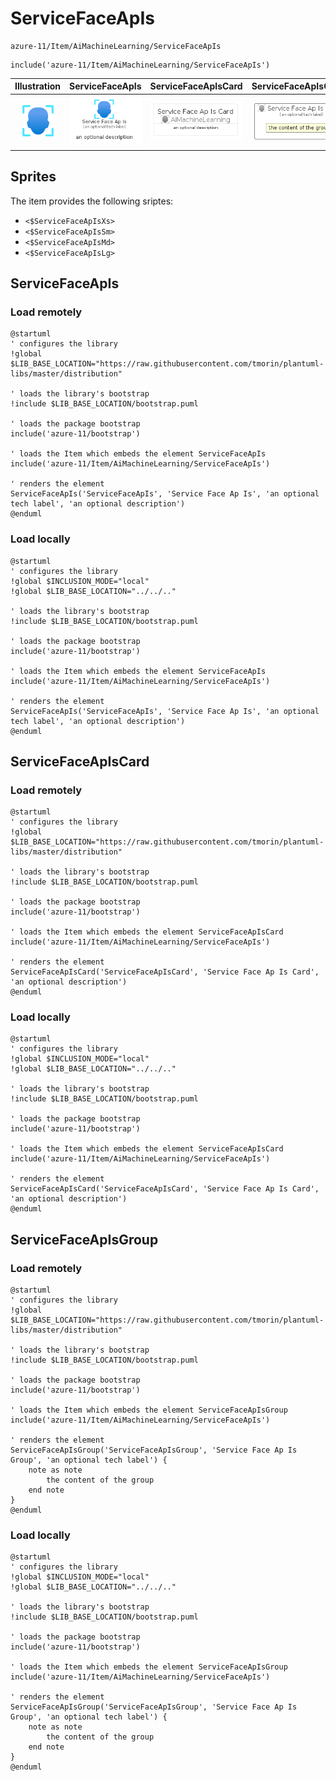 # ServiceFaceApIs


```text
azure-11/Item/AiMachineLearning/ServiceFaceApIs
```

```text
include('azure-11/Item/AiMachineLearning/ServiceFaceApIs')
```



| Illustration | ServiceFaceApIs | ServiceFaceApIsCard | ServiceFaceApIsGroup |
| :---: | :---: | :---: | :---: |
| ![illustration for Illustration](../../../azure-11/Item/AiMachineLearning/ServiceFaceApIs.png) | ![illustration for ServiceFaceApIs](../../../azure-11/Item/AiMachineLearning/ServiceFaceApIs.Local.png) | ![illustration for ServiceFaceApIsCard](../../../azure-11/Item/AiMachineLearning/ServiceFaceApIsCard.Local.png) | ![illustration for ServiceFaceApIsGroup](../../../azure-11/Item/AiMachineLearning/ServiceFaceApIsGroup.Local.png) |



## Sprites
The item provides the following sriptes:

- `<$ServiceFaceApIsXs>`
- `<$ServiceFaceApIsSm>`
- `<$ServiceFaceApIsMd>`
- `<$ServiceFaceApIsLg>`





## ServiceFaceApIs

### Load remotely
```plantuml
@startuml
' configures the library
!global $LIB_BASE_LOCATION="https://raw.githubusercontent.com/tmorin/plantuml-libs/master/distribution"

' loads the library's bootstrap
!include $LIB_BASE_LOCATION/bootstrap.puml

' loads the package bootstrap
include('azure-11/bootstrap')

' loads the Item which embeds the element ServiceFaceApIs
include('azure-11/Item/AiMachineLearning/ServiceFaceApIs')

' renders the element
ServiceFaceApIs('ServiceFaceApIs', 'Service Face Ap Is', 'an optional tech label', 'an optional description')
@enduml
```

### Load locally
```plantuml
@startuml
' configures the library
!global $INCLUSION_MODE="local"
!global $LIB_BASE_LOCATION="../../.."

' loads the library's bootstrap
!include $LIB_BASE_LOCATION/bootstrap.puml

' loads the package bootstrap
include('azure-11/bootstrap')

' loads the Item which embeds the element ServiceFaceApIs
include('azure-11/Item/AiMachineLearning/ServiceFaceApIs')

' renders the element
ServiceFaceApIs('ServiceFaceApIs', 'Service Face Ap Is', 'an optional tech label', 'an optional description')
@enduml
```

## ServiceFaceApIsCard

### Load remotely
```plantuml
@startuml
' configures the library
!global $LIB_BASE_LOCATION="https://raw.githubusercontent.com/tmorin/plantuml-libs/master/distribution"

' loads the library's bootstrap
!include $LIB_BASE_LOCATION/bootstrap.puml

' loads the package bootstrap
include('azure-11/bootstrap')

' loads the Item which embeds the element ServiceFaceApIsCard
include('azure-11/Item/AiMachineLearning/ServiceFaceApIs')

' renders the element
ServiceFaceApIsCard('ServiceFaceApIsCard', 'Service Face Ap Is Card', 'an optional description')
@enduml
```

### Load locally
```plantuml
@startuml
' configures the library
!global $INCLUSION_MODE="local"
!global $LIB_BASE_LOCATION="../../.."

' loads the library's bootstrap
!include $LIB_BASE_LOCATION/bootstrap.puml

' loads the package bootstrap
include('azure-11/bootstrap')

' loads the Item which embeds the element ServiceFaceApIsCard
include('azure-11/Item/AiMachineLearning/ServiceFaceApIs')

' renders the element
ServiceFaceApIsCard('ServiceFaceApIsCard', 'Service Face Ap Is Card', 'an optional description')
@enduml
```

## ServiceFaceApIsGroup

### Load remotely
```plantuml
@startuml
' configures the library
!global $LIB_BASE_LOCATION="https://raw.githubusercontent.com/tmorin/plantuml-libs/master/distribution"

' loads the library's bootstrap
!include $LIB_BASE_LOCATION/bootstrap.puml

' loads the package bootstrap
include('azure-11/bootstrap')

' loads the Item which embeds the element ServiceFaceApIsGroup
include('azure-11/Item/AiMachineLearning/ServiceFaceApIs')

' renders the element
ServiceFaceApIsGroup('ServiceFaceApIsGroup', 'Service Face Ap Is Group', 'an optional tech label') {
    note as note
        the content of the group
    end note
}
@enduml
```

### Load locally
```plantuml
@startuml
' configures the library
!global $INCLUSION_MODE="local"
!global $LIB_BASE_LOCATION="../../.."

' loads the library's bootstrap
!include $LIB_BASE_LOCATION/bootstrap.puml

' loads the package bootstrap
include('azure-11/bootstrap')

' loads the Item which embeds the element ServiceFaceApIsGroup
include('azure-11/Item/AiMachineLearning/ServiceFaceApIs')

' renders the element
ServiceFaceApIsGroup('ServiceFaceApIsGroup', 'Service Face Ap Is Group', 'an optional tech label') {
    note as note
        the content of the group
    end note
}
@enduml
```

